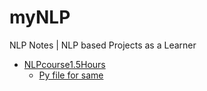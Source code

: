 # myNLP
NLP Notes | NLP based Projects as a Learner

- [NLPcourse1.5Hours](/NLP1.5hoursCourse/nlpcourse1-5hours.ipynb)
  - [Py file for same](https://github.com/1UC1F3R616/myNLP/blob/master/NLP1.5hoursCourse/nlpcourse1_5hours.py)

